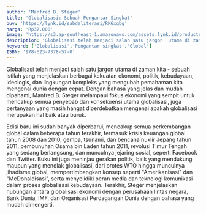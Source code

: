 ```yaml
---
author: 'Manfred B. Steger'
title: 'Globalisasi: Sebuah Pengantar Singkat'
buy: 'https://lynk.id/sabdaliterasi/RK6xgbg'
harga: 'Rp37.000'
image: 'https://s3.ap-southeast-1.amazonaws.com/assets.lynk.id/products/29-06-2024/1719594528783_5324049'
description: 'Globalisasi telah menjadi salah satu jargon  utama di zaman kita - sebuah istilah yang  menjelaskan berbagai kekuatan ekonomi, politik,  kebudayaan, ideologis, dan lingkungan kompleks  yang mengubah pemahaman kita mengenai dunia dengan cepat.'
keyword: ['Globalisasi','Pengantar singkat','Global']
ISBN: '978-623-7378-57-0'
---
```

<p>Globalisasi telah menjadi salah satu jargon  utama di zaman kita - sebuah istilah yang  menjelaskan berbagai kekuatan ekonomi, politik,  kebudayaan, ideologis, dan lingkungan kompleks  yang mengubah pemahaman kita mengenai dunia  dengan cepat. Dengan bahasa yang jelas dan mudah  dipahami, Manfred B. Steger melampaui fokus  ekonomi yang sempit untuk mencakup semua  penyebab dan konsekuensi utama globalisasi, juga  pertanyaan yang masih hangat diperdebatkan  mengenai apakah globalisasi merupakan hal baik  atau buruk.</p><p>Edisi baru ini sudah banyak diperbarui,  mencakup semua perkembangan global dalam  beberapa tahun terakhir, termasuk krisis keuangan  global tahun 2008 dan 2010, gempa, tsunami, dan  bencana nuklir Jepang tahun 2011, pembunuhan  Osama bin Laden tahun 2011, revolusi Timur Tengah yang sedang berlangsung, dan munculnya  jejaring sosial, seperti Facebook dan Twitter. Buku  ini juga meninjau gerakan politik, baik yang  mendukung maupun yang menolak globalisasi,  dari protes WTO hingga munculnya jihadisme  global, mempertimbangkan konsep seperti  "Amerikanisasi" dan "McDonaldisasi", serta  menyelidiki peran media dan teknologi komunikasi  dalam proses globalisasi kebudayaan. Terakhir,  Steger menjelaskan hubungan antara globalisasi  ekonomi dengan perusahaan lintas negara, Bank  Dunia, IMF, dan Organisasi Perdagangan Dunia  dengan bahasa yang mudah dimengerti.</p>